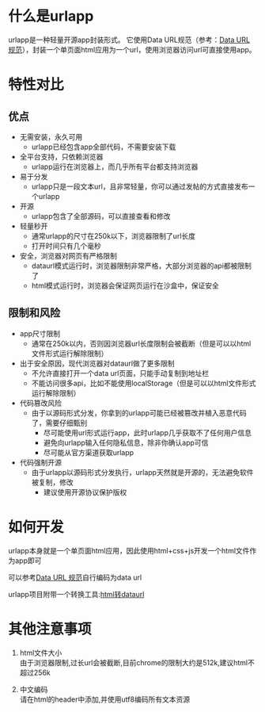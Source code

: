 
# 什么是urlapp
urlapp是一种轻量开源app封装形式。
它使用Data URL规范（参考：[Data URL 规范](https://developer.mozilla.org/en-US/docs/Web/HTTP/Basics_of_HTTP/Data_URLs)），封装一个单页面html应用为一个url，使用浏览器访问url可直接使用app。

# 特性对比
## 优点
* 无需安装，永久可用
  * urlapp已经包含app全部代码，不需要安装下载
* 全平台支持，只依赖浏览器
  * urlapp运行在浏览器上，而几乎所有平台都支持浏览器
* 易于分发
  * urlapp只是一段文本url，且非常轻量，你可以通过发帖的方式直接发布一个urlapp
* 开源
  * urlapp包含了全部源码，可以直接查看和修改
* 轻量秒开
  * 通常urlapp的尺寸在250k以下，浏览器限制了url长度
  * 打开时间只有几个毫秒
* 安全，浏览器对网页有严格限制
  * dataurl模式运行时，浏览器限制非常严格，大部分浏览器的api都被限制了
  * html模式运行时，浏览器会保证网页运行在沙盒中，保证安全

## 限制和风险
* app尺寸限制
  * 通常在250k以内，否则因浏览器url长度限制会被截断（但是可以以html文件形式运行解除限制）
* 出于安全原因，现代浏览器对dataurl做了更多限制
  * 不允许直接打开一个data url页面，只能手动复制到地址栏
  * 不能访问很多api，比如不能使用localStorage（但是可以以html文件形式运行解除限制）
* 代码篡改风险
  * 由于以源码形式分发，你拿到的urlapp可能已经被篡改并植入恶意代码了，需要仔细甄别
    * 尽可能使用url形式运行app，此时urlapp几乎获取不了任何用户信息
    * 避免向urlapp输入任何隐私信息，除非你确认app可信
    * 尽可能从官方渠道获取urlapp
* 代码强制开源
  * 由于urlapp以源码形式分发执行，urlapp天然就是开源的，无法避免软件被复制，修改
    * 建议使用开源协议保护版权



# 如何开发
urlapp本身就是一个单页面html应用，因此使用html+css+js开发一个html文件作为app即可

可以参考[Data URL 规范](https://developer.mozilla.org/en-US/docs/Web/HTTP/Basics_of_HTTP/Data_URLs)自行编码为data url

urlapp项目附带一个转换工具:[html转dataurl](/apps/app2024072200003/makeDataUrl.html)

# 其他注意事项
1. html文件大小  
由于浏览器限制,过长url会被截断,目前chrome的限制大约是512k,建议html不超过256k

2. 中文编码  
请在html的header中添加<meta charset="UTF-8">,并使用utf8编码所有文本资源
